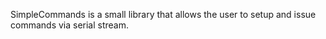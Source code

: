 SimpleCommands is a small library that allows the user to setup and issue commands via serial stream.
